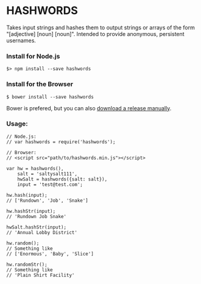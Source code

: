 # HASHWORDS

Takes input strings and hashes them to output strings or arrays of the form "[adjective]
[noun] [noun]". Intended to provide anonymous, persistent usernames.

### Install for Node.js
    $> npm install --save hashwords

### Install for the Browser
    $ bower install --save hashwords

Bower is prefered, but you can also [download a release manually](https://github.com/jjt/hashwords/releases).

### Usage:
```
// Node.js:
// var hashwords = require('hashwords');

// Browser:
// <script src="path/to/hashwords.min.js"></script>
 
var hw = hashwords(),
    salt = 'saltysalt111',
    hwSalt = hashwords({salt: salt}),
    input = 'test@test.com';

hw.hash(input);
// ['Rundown', 'Job', 'Snake'] 

hw.hashStr(input);
// 'Rundown Job Snake'

hwSalt.hashStr(input);
// 'Annual Lobby District'

hw.random();
// Something like
// ['Enormous', 'Baby', 'Slice']

hw.randomStr();
// Something like
// 'Plain Shirt Facility'
```
